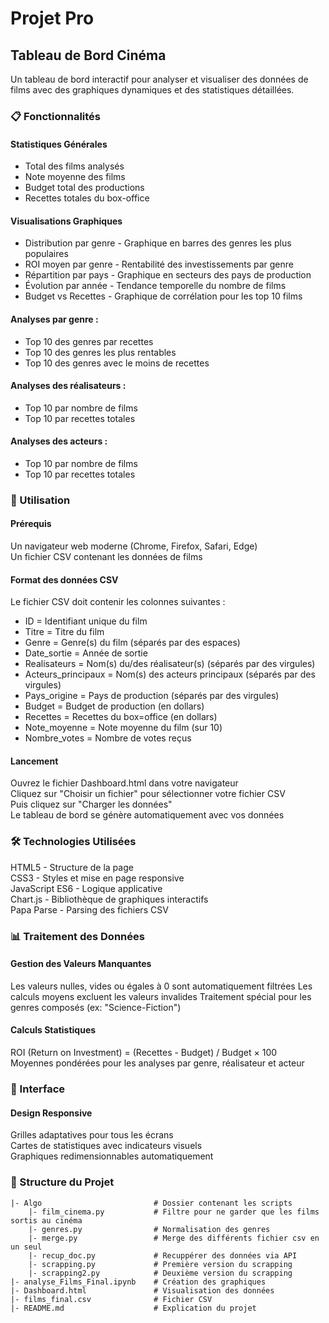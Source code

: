 # Projet Pro

## Tableau de Bord Cinéma
Un tableau de bord interactif pour analyser et visualiser des données de films avec des graphiques dynamiques et des statistiques détaillées.  

### 📋 Fonctionnalités
#### Statistiques Générales

+ Total des films analysés
+ Note moyenne des films
+ Budget total des productions
+ Recettes totales du box-office

#### Visualisations Graphiques

- Distribution par genre - Graphique en barres des genres les plus populaires  
- ROI moyen par genre - Rentabilité des investissements par genre  
- Répartition par pays - Graphique en secteurs des pays de production  
- Évolution par année - Tendance temporelle du nombre de films  
- Budget vs Recettes - Graphique de corrélation pour les top 10 films  


#### Analyses par genre :
- Top 10 des genres par recettes
- Top 10 des genres les plus rentables
- Top 10 des genres avec le moins de recettes


#### Analyses des réalisateurs :

- Top 10 par nombre de films
- Top 10 par recettes totales


#### Analyses des acteurs :

- Top 10 par nombre de films
- Top 10 par recettes totales


### 🚀 Utilisation
#### Prérequis

Un navigateur web moderne (Chrome, Firefox, Safari, Edge)  
Un fichier CSV contenant les données de films

#### Format des données CSV
Le fichier CSV doit contenir les colonnes suivantes :

- ID = Identifiant unique du film
- Titre = Titre du film
- Genre = Genre(s) du film (séparés par des espaces)
- Date_sortie = Année de sortie
- Realisateurs = Nom(s) du/des réalisateur(s) (séparés par des virgules)
- Acteurs_principaux = Nom(s) des acteurs principaux (séparés par des virgules)
- Pays_origine = Pays de production (séparés par des virgules)
- Budget = Budget de production (en dollars)
- Recettes = Recettes du box=office (en dollars)
- Note_moyenne = Note moyenne du film (sur 10)
- Nombre_votes = Nombre de votes reçus

#### Lancement

Ouvrez le fichier Dashboard.html dans votre navigateur  
Cliquez sur "Choisir un fichier" pour sélectionner votre fichier CSV  
Puis cliquez sur "Charger les données"  
Le tableau de bord se génère automatiquement avec vos données

### 🛠️ Technologies Utilisées

HTML5 - Structure de la page  
CSS3 - Styles et mise en page responsive  
JavaScript ES6 - Logique applicative  
Chart.js - Bibliothèque de graphiques interactifs  
Papa Parse - Parsing des fichiers CSV

### 📊 Traitement des Données
#### Gestion des Valeurs Manquantes

Les valeurs nulles, vides ou égales à 0 sont automatiquement filtrées
Les calculs moyens excluent les valeurs invalides
Traitement spécial pour les genres composés (ex: "Science-Fiction")

#### Calculs Statistiques

ROI (Return on Investment) = (Recettes - Budget) / Budget × 100  
Moyennes pondérées pour les analyses par genre, réalisateur et acteur

### 🎨 Interface
#### Design Responsive

Grilles adaptatives pour tous les écrans  
Cartes de statistiques avec indicateurs visuels  
Graphiques redimensionnables automatiquement  

### 📁 Structure du Projet
```
|- Algo                         # Dossier contenant les scripts
    |- film_cinema.py           # Filtre pour ne garder que les films sortis au cinéma
    |- genres.py                # Normalisation des genres
    |- merge.py                 # Merge des différents fichier csv en un seul
    |- recup_doc.py             # Recuppérer des données via API
    |- scrapping.py             # Première version du scrapping
    |- scrapping2.py            # Deuxième version du scrapping
|- analyse_Films_Final.ipynb    # Création des graphiques
|- Dashboard.html               # Visualisation des données
|- films_final.csv              # Fichier CSV
|- README.md                    # Explication du projet
```